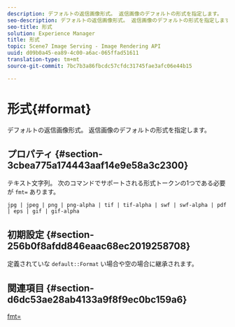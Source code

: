 ```yaml
---
description: デフォルトの返信画像形式。 返信画像のデフォルトの形式を指定します。
seo-description: デフォルトの返信画像形式。 返信画像のデフォルトの形式を指定します。
seo-title: 形式
solution: Experience Manager
title: 形式
topic: Scene7 Image Serving - Image Rendering API
uuid: d09b0a45-ea89-4c00-a6ac-065ffad51611
translation-type: tm+mt
source-git-commit: 7bc7b3a86fbcdc57cfdc31745fae3afc06e44b15

---
```



# 形式{#format}

デフォルトの返信画像形式。 返信画像のデフォルトの形式を指定します。

## プロパティ {#section-3cbea775a174443aaf14e9e58a3c2300}

テキスト文字列。 次のコマンドでサポートされる形式トークンの1つである必要が `fmt=` あります。

`jpg | jpeg | png | png-alpha | tif | tif-alpha | swf | swf-alpha | pdf | eps | gif | gif-alpha`

## 初期設定 {#section-256b0f8afdd846eaac68ec2019258708}

定義されていな `default::Format` い場合や空の場合に継承されます。

## 関連項目 {#section-d6dc53ae28ab4133a9f8f9ec0bc159a6}

[fmt=](../../../../../ir-api/http-protocol/image-rendering-api-ref/c-ir-http-protocol-ref/c-ir-http-protocol-command-reference/r-ir-fmt.md#reference-4c743f67d56b47c5b774fcc900ff758c)
